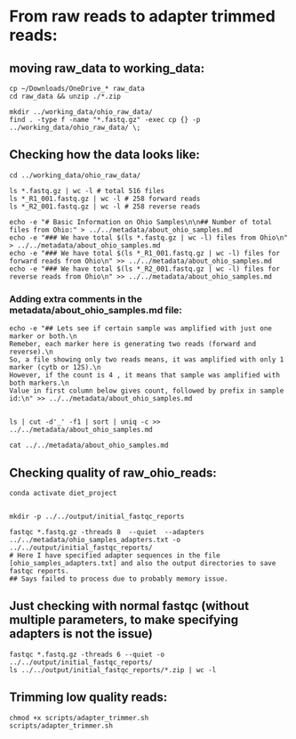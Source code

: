 # From raw reads to adapter trimmed reads:

## moving raw_data to working_data:
    
    cp ~/Downloads/OneDrive_* raw_data
    cd raw_data && unzip ./*.zip
    
    mkdir ../working_data/ohio_raw_data/
    find . -type f -name "*.fastq.gz" -exec cp {} -p ../working_data/ohio_raw_data/ \;

## Checking how the data looks like:

    cd ../working_data/ohio_raw_data/

    ls *.fastq.gz | wc -l # total 516 files
    ls *_R1_001.fastq.gz | wc -l # 258 forward reads 
    ls *_R2_001.fastq.gz | wc -l # 258 reverse reads

    echo -e "# Basic Information on Ohio Samples\n\n## Number of total files from Ohio:" > ../../metadata/about_ohio_samples.md
    echo -e "### We have total $(ls *.fastq.gz | wc -l) files from Ohio\n" > ../../metadata/about_ohio_samples.md
    echo -e "### We have total $(ls *_R1_001.fastq.gz | wc -l) files for forward reads from Ohio\n" >> ../../metadata/about_ohio_samples.md
    echo -e "### We have total $(ls *_R2_001.fastq.gz | wc -l) files for reverse reads from Ohio\n" >> ../../metadata/about_ohio_samples.md

### Adding extra comments in the metadata/about_ohio_samples.md file:
    echo -e "## Lets see if certain sample was amplified with just one marker or both.\n
    Remeber, each marker here is generating two reads (forward and reverse).\n
    So, a file showing only two reads means, it was amplified with only 1 marker (cytb or 12S).\n
    However, if the count is 4 , it means that sample was amplified with both markers.\n
    Value in first column below gives count, followed by prefix in sample id:\n" >> ../../metadata/about_ohio_samples.md


    ls | cut -d'_' -f1 | sort | uniq -c >> ../../metadata/about_ohio_samples.md

    cat ../../metadata/about_ohio_samples.md


## Checking quality of raw_ohio_reads:
    
    conda activate diet_project


    mkdir -p ../../output/initial_fastqc_reports
    
    fastqc *.fastq.gz -threads 8  --quiet  --adapters ../../metadata/ohio_samples_adapters.txt -o ../../output/initial_fastqc_reports/
    # Here I have specified adapter sequences in the file [ohio_samples_adapters.txt] and also the output directories to save fastqc reports.
    ## Says failed to process due to probably memory issue. 

## Just checking with normal fastqc (without multiple parameters, to make specifying adapters is not the issue)
    fastqc *.fastq.gz -threads 6 --quiet -o ../../output/initial_fastqc_reports/
    ls ../../output/initial_fastqc_reports/*.zip | wc -l

## Trimming low quality reads:

    chmod +x scripts/adapter_trimmer.sh
    scripts/adapter_trimmer.sh